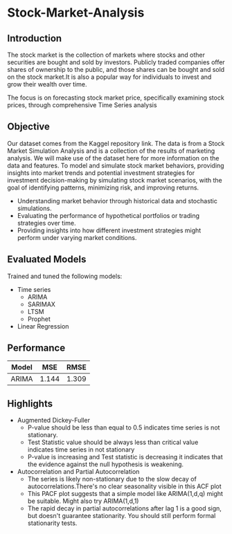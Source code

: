 # Stock-Market-Analysis

## Introduction
The stock market is the collection of markets where stocks and other securities are bought and sold by investors. Publicly traded companies offer shares of ownership to the public, and those shares can be bought and sold on the stock market.It is also a popular way for individuals to invest and grow their wealth over time.

The focus is on forecasting stock market price, specifically examining stock prices, through comprehensive Time Series analysis

## Objective
Our dataset comes from the Kaggel repository link. The data is from a Stock Market Simulation Analysis and is a collection of the results of marketing analysis. We will make use of the dataset here for more information on the data and features.
To model and simulate stock market behaviors, providing insights into market trends and potential investment strategies for investment decision-making by simulating stock market scenarios, with the goal of identifying patterns, minimizing risk, and improving returns.

- Understanding market behavior through historical data and stochastic simulations.
- Evaluating the performance of hypothetical portfolios or trading strategies over time.
- Providing insights into how different investment strategies might perform under varying market conditions.

## Evaluated Models
Trained and tuned the following models:
 
- Time series
  - ARIMA
  - SARIMAX
  - LTSM
  - Prophet
- Linear Regression

## Performance
 
| Model                        | MSE            | RMSE          | 
|------------------------------|----------------|---------------|
| ARIMA                        | 1.144          | 1.309         | 

## Highlights

- Augmented Dickey-Fuller
   - P-value should be less than equal to 0.5 indicates time series is not stationary.
   - Test Statistic value should be always less than critical value indicates time series in not stationary
   - P-value is increasing and Test statistic is decreasing it indicates that the evidence against the null hypothesis is weakening.
- Autocorrelation and Partial Autocorrelation
  - The series is likely non-stationary due to the slow decay of autocorrelations.There's no clear seasonality visible in this ACF plot
  - This PACF plot suggests that a simple model like ARIMA(1,d,q) might be suitable. Might also try ARIMA(1,d,1)
  - The rapid decay in partial autocorrelations after lag 1 is a good sign, but doesn't guarantee stationarity. You should still perform formal stationarity tests.
